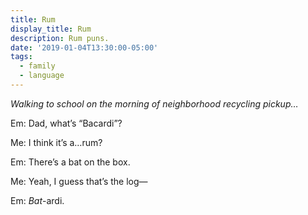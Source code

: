 ```yaml
---
title: Rum
display_title: Rum
description: Rum puns.
date: '2019-01-04T13:30:00-05:00'
tags:
  - family
  - language
---
```

*Walking to school on the morning of neighborhood recycling pickup…*

Em: Dad, what’s “Bacardi”?

Me: I think it’s a…rum?

Em: There’s a bat on the box.

Me: Yeah, I guess that’s the log—

Em: *Bat*-ardi.
